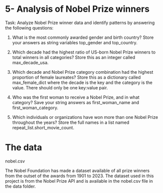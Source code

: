 # 5- Analysis of Nobel Prize winners

Task: Analyze Nobel Prize winner data and identify patterns by answering the following questions:

1. What is the most commonly awarded gender and birth country?
    Store your answers as string variables top_gender and top_country.

2. Which decade had the highest ratio of US-born Nobel Prize winners to total winners in all categories?
    Store this as an integer called max_decade_usa.

3. Which decade and Nobel Prize category combination had the highest proportion of female laureates?
    Store this as a dictionary called max_female_dict where the decade is the key and the category is the value. There should only be one key:value pair.

4. Who was the first woman to receive a Nobel Prize, and in what category?
    Save your string answers as first_woman_name and first_woman_category.

5. Which individuals or organizations have won more than one Nobel Prize throughout the years?
    Store the full names in a list named repeat_list.short_movie_count.

# The data
nobel.csv

The Nobel Foundation has made a dataset available of all prize winners from the outset of the awards from 1901 to 2023. The dataset used in this project is from the Nobel Prize API and is available in the nobel.csv file in the data folder.